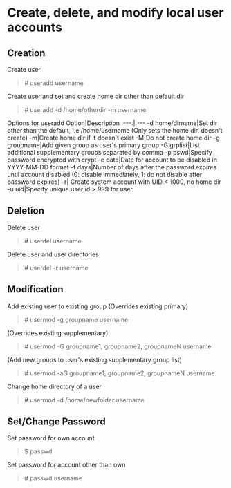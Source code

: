 # Create, delete, and modify local user accounts

## Creation
Create user
> \# useradd username

Create user and set and create home dir other than default dir
> \# useradd -d /home/otherdir -m username


Options for useradd
Option|Description
:---:|:---
-d home/dirname|Set dir other than the default, i.e /home/username (Only sets the home dir, doesn't create)
-m|Create home dir if it doesn't exist
-M|Do not create home dir
-g groupname|Add given group as user's primary group
-G grplist|List additional supplementary groups separated by comma
-p pswd|Specify password encrypted with crypt
-e date|Date for account to be disabled in YYYY-MM-DD format
-f days|Number of days after the password expires until account disabled (0: disable immediately, 1: do not disable after password expires)
-r| Create system account with UID < 1000, no home dir
-u uid|Specify unique user id > 999 for user 

## Deletion
Delete user
> \# userdel username

Delete user and user directories
> \# userdel -r username

## Modification
Add existing user to existing group 
(Overrides existing primary)
> \# usermod -g groupname username

(Overrides existing supplementary)
> \# usermod -G groupname1, groupname2, groupnameN username

(Add new groups to user's existing supplementary group list)
> \# usermod -aG groupname1, groupname2, groupnameN username

Change home directory of a user
> \# usermod -d /home/newfolder username

## Set/Change Password
Set password for own account
> $ passwd

Set password for account other than own
> \# passwd username

